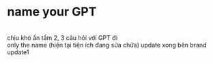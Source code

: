 # name your GPT
<br>
chịu khó ấn tầm 2, 3 câu hỏi với GPT đi
<br>
only the name
(hiện tại tiện ích đang sửa chữa)
update xong bên brand update1
